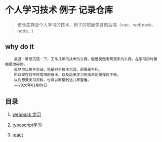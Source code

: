 # 个人学习技术 例子 记录仓库
> 该仓库存放个人学习的技术、例子的项目包含前后端（vue、webpack、node...）



## why do it

```text
	最近一直想沉淀一下，工作几年的技术的东西，但是突然发现很多的东西，在学习的时候都是琐碎的。
	虽然可以用于实战，但是对于技术沉淀，却很是不利。
	所以现在将平时常用的技术、以及后来学习的技术记录保存下来。
	以后想要复习资料，也可以直接到这儿来查看。
	——2020年01月09日

```



## 目录

1. [webpack 学习](./study-webpack)
2. [typescript学习](./study-typescript)

3. [react](./study-react)